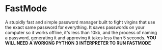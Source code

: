 # FastMode
A stupidly fast and simple password manager built to fight virgins that use the exact same password for everything. It saves passwords on your computer so it works offline, it's less than 10kb, and the process of naming a password, generating it and approving it takes less than 5 seconds.
**YOU WILL NEED A WORKING PYTHON 3 INTERPRETER TO RUN FASTMODE**
